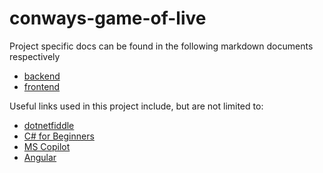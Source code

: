 # conways-game-of-live

Project specific docs can be found in the following markdown documents respectively
- [backend](./backend/backend.md)
- [frontend](./frontend/frontend.md)

Useful links used in this project include, but are not limited to:
- [dotnetfiddle](https://dotnetfiddle.net/)
- [C# for Beginners](https://www.youtube.com/playlist?list=PLdo4fOcmZ0oULFjxrOagaERVAMbmG20Xe)
- [MS Copilot](https://copilot.microsoft.com/)
- [Angular](https://angular.dev/)
